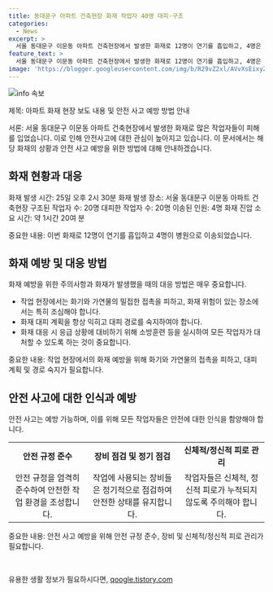 ```yaml
---
title: 동대문구 아파트 건축현장 화재 작업자 40명 대피·구조
categories:
  - News
excerpt: >
  서울 동대문구 이문동 아파트 건축현장에서 발생한 화재로 12명이 연기를 흡입하고, 4명은 병원으로 이송됐다. 작업자 20명이 구조되고, 15명은 옥상으로 대피했다. 소방당국은 1시간 20여 분 만에 불을 진압했으며, 화재 원인에 대한 조사가 예정돼 있다. 
feature_text: >
  서울 동대문구 이문동 아파트 건축현장에서 발생한 화재로 12명이 연기를 흡입하고, 4명은 병원으로 이송됐다. 작업자 20명이 구조되고, 15명은 옥상으로 대피했다. 소방당국은 1시간 20여 분 만에 불을 진압했으며, 화재 원인에 대한 조사가 예정돼 있다. 
image: 'https://blogger.googleusercontent.com/img/b/R29vZ2xl/AVvXsEixyZcFfHzMRdzZMjFBmAUKJYCLCGyLL1o632UiGVXcaFdKo_bkvkuCioo0uUKlGfBVcT3P84aROyZIXSBEx3Aw5nCQ3pTgDom1WDC4m8eifvWiAmWEEVb4x6G_l8C0QH225ldMjyaFvpxGEBGNO37VmDTDMHGhJPq73UglMfDca1-0aw/s1600/blogspot.png'
---
```


<p><img src="https://blogger.googleusercontent.com/img/b/R29vZ2xl/AVvXsEixyZcFfHzMRdzZMjFBmAUKJYCLCGyLL1o632UiGVXcaFdKo_bkvkuCioo0uUKlGfBVcT3P84aROyZIXSBEx3Aw5nCQ3pTgDom1WDC4m8eifvWiAmWEEVb4x6G_l8C0QH225ldMjyaFvpxGEBGNO37VmDTDMHGhJPq73UglMfDca1-0aw/s1600/blogspot.png" alt="info 속보" /></p>

<p>제목: 아파트 화재 현장 보도 내용 및 안전 사고 예방 방법 안내</p>

<p>서론:
서울 동대문구 이문동 아파트 건축현장에서 발생한 화재로 많은 작업자들이 피해를 입었습니다. 이로 인해 안전사고에 대한 관심이 높아지고 있습니다. 이 문서에서는 해당 화재의 상황과 안전 사고 예방을 위한 방법에 대해 안내하겠습니다.</p>

<h2 data-ke-size="size26">화재 현황과 대응</h2>

<p>화재 발생 시간: 25일 오후 2시 30분
화재 발생 장소: 서울 동대문구 이문동 아파트 건축현장
구조된 작업자 수: 20명
대피한 작업자 수: 20명
이송된 인원: 4명
화재 진압 소요 시간: 약 1시간 20여 분</p>

<p>중요한 내용:
이번 화재로 12명이 연기를 흡입하고 4명이 병원으로 이송되었습니다.</p>

<h2 data-ke-size="size26">화재 예방 및 대응 방법</h2>

<p>화재 예방을 위한 주의사항과 화재가 발생했을 때의 대응 방법은 매우 중요합니다.</p>

<ul>
    <li>작업 현장에서는 화기와 가연물의 밀접한 접촉을 피하고, 화재 위험이 있는 장소에서는 특히 조심해야 합니다.</li>
    <li>화재 대피 계획을 항상 익히고 대피 경로를 숙지하여야 합니다.</li>
    <li>화재 대응 시 응급 상황에 대비하기 위해 소방훈련 등을 실시하여 모든 작업자가 대처할 수 있도록 하는 것이 중요합니다.</li>
</ul>

<p>중요한 내용:
작업 현장에서의 화재 예방을 위해 화기와 가연물의 접촉을 피하고, 대피 계획 및 경로 숙지가 필요합니다.</p>

<h2 data-ke-size="size26">안전 사고에 대한 인식과 예방</h2>

<p>안전 사고는 예방 가능하며, 이를 위해 모든 작업자들은 안전에 대한 인식을 함양해야 합니다.</p>

<table>
    <tr>
        <td style="text-align: center; height: 17px;"><b>안전 규정 준수</b></td>
        <td style="text-align: center; height: 17px;"><b>장비 점검 및 정기 점검</b></td>
        <td style="text-align: center; height: 17px;"><b>신체적/정신적 피로 관리</b></td>
    </tr>
    <tr>
        <td style="text-align: center; height: 17px;">안전 규정을 엄격히 준수하여 안전한 작업 환경을 조성합니다.</td>
        <td style="text-align: center; height: 17px;">작업에 사용되는 장비들은 정기적으로 점검하여 안전한 상태를 유지합니다.</td>
        <td style="text-align: center; height: 17px;">작업자들은 신체적, 정신적 피로가 누적되지 않도록 주의해야 합니다.</td>
    </tr>
</table>

<p>중요한 내용:
안전 사고 예방을 위해 안전 규정 준수, 장비 및 신체적/정신적 피로 관리가 필요합니다.</p>

<p data-ke-size="size16">&nbsp;</p>
유용한 생활 정보가 필요하시다면, <a href="https://qoogle.tistory.com" rel="dofollow">qoogle.tistory.com</a>


